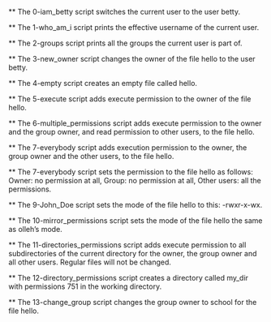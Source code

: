 ** The 0-iam_betty script switches the current user to the user betty.

** The 1-who_am_i script prints the effective username of the current user.

** The 2-groups script prints all the groups the current user is part of.

** The 3-new_owner script changes the owner of the file hello to the user betty.

** The 4-empty script creates an empty file called hello.

** The 5-execute script adds execute permission to the owner of the file hello.

** The 6-multiple_permissions script adds execute permission to the owner and the group owner, and read permission to other users, to the file hello.

** The 7-everybody script adds execution permission to the owner, the group owner and the other users, to the file hello.

** The 7-everybody script sets the permission to the file hello as follows: Owner: no permission at all, Group: no permission at all, Other users: all the permissions.

** The 9-John_Doe script sets the mode of the file hello to this: -rwxr-x-wx.

** The 10-mirror_permissions script sets the mode of the file hello the same as olleh’s mode.

** The 11-directories_permissions script adds execute permission to all subdirectories of the current directory for the owner, the group owner and all other users. Regular files will not be changed.

** The 12-directory_permissions script creates a directory called my_dir with permissions 751 in the working directory.

** The 13-change_group script changes the group owner to school for the file hello.

